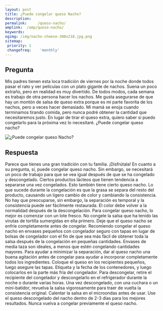 ```yaml
---
layout: post
title: ¿Puede congelar queso Nacho?  
description: 
permalink:     /queso-nacho/
amplink:  /amp/queso-nacho/
keywords: 
ogimg: /img/nacho-cheese-300x218.jpg.png
sitemap:
 priority: 1
 changefreq:    'monthly'
---
```




## Pregunta

Mis padres tienen esta loca tradición de viernes por la noche donde todos pasar el rato y ver películas con un plato gigante de nachos. Suena un poco extraño, pero en realidad es muy divertido. De todos modos, cada semana es trabajo de otra persona hacer los nachos. Me gusta asegurarse de que hay un montón de salsa de queso extra porque es mi parte favorita de los nachos, pero a veces hacer demasiado. Mi mamá se enoja cuando terminamos tirando comida, pero nunca podré obtener la cantidad que necesitaremos justo. En lugar de tirar el queso extra, quiero saber si puedo congelarlo para la próxima vez lo necesitaré. ¿Puede congelar queso nacho?


![¿Puede congelar queso Nacho?](https://sepuedecongelar.com/img/nacho-cheese-300x218.jpg "¿Puede congelar queso Nacho?" )


## Respuesta

Parece que tienes una gran tradición con tu familia. ¡Disfrútala! En cuanto a su pregunta, sí, puede congelar queso nacho. Sin embargo, se necesitará un poco de trabajo para que se vea igual después de que se ha congelado y descongelado. Ciertos productos lácteos que tienen tendencia a separarse una vez congelados. Esto también tiene cierto queso nacho. Lo que sucede durante la congelación es que la grasa se separa del resto del producto, causando un ligero cambio de color y cambiando la consistencia. No hay que preocuparse, sin embargo, la separación es temporal y la consistencia puede ser fácilmente restaurada. El color debe volver a la normalidad después de la descongelación.
Para congelar queso nacho, lo mejor es comenzar con un lote fresco. No congele la salsa que ha tenido las virutas de tortilla sumergidas en ella primero. Deje que el queso nacho se enfríe completamente antes de congelar. Recomiendo congelar el queso nacho en envases pequeños con congelador seguro con tapas en lugar de bolsas de congelador con el fin de que sea más fácil de obtener toda la salsa después de la congelación en pequeñas cantidades. Envases de media taza son ideales, a menos que estén congelando cantidades mayores.
Para ayudar a minimizar la separación, dar al queso nacho una buena agitación antes de congelar para ayudar a incorporar completamente todos los ingredientes. Coloque el queso en los recipientes pequeños, luego asegure las tapas. Etiqueta y la fecha de los contenedores, y luego colocarlos en la parte más fría del congelador. Para descongelar, retire el recipiente del congelador y descongelarlo en el refrigerador durante la noche o durante varias horas. Una vez descongelado, con una cuchara o un mini-batidor, revuelva la salsa vigorosamente para traer de vuelta la consistencia original. Calentar la salsa en el microondas antes de usar. Use el queso descongelado del nacho dentro de 2-3 días para los mejores resultados. Nunca vuelva a congelar previamente el queso nacho.